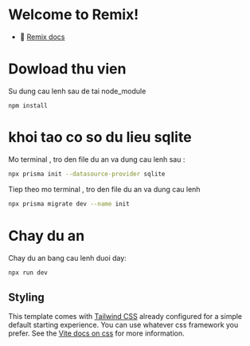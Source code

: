 # Welcome to Remix!

- 📖 [Remix docs](https://remix.run/docs)

# Dowload thu vien

Su dung cau lenh sau de tai node_module

```shellscript
npm install
```

# khoi tao co so du lieu sqlite

Mo terminal , tro den file du an va dung cau lenh sau :

```sh
npx prisma init --datasource-provider sqlite
```

Tiep theo mo terminal , tro den file du an va dung cau lenh

```sh
npx prisma migrate dev --name init
```

# Chay du an

Chay du an bang cau lenh duoi day:

```sh
npx run dev
```

## Styling

This template comes with [Tailwind CSS](https://tailwindcss.com/) already configured for a simple default starting experience. You can use whatever css framework you prefer. See the [Vite docs on css](https://vitejs.dev/guide/features.html#css) for more information.
